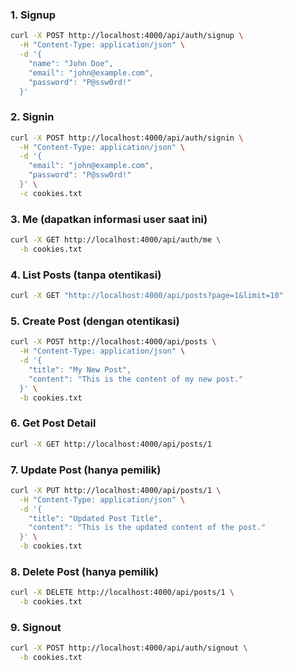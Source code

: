 ### 1. Signup
```bash
curl -X POST http://localhost:4000/api/auth/signup \
  -H "Content-Type: application/json" \
  -d '{
    "name": "John Doe",
    "email": "john@example.com",
    "password": "P@ssw0rd!"
  }'
```

### 2. Signin
```bash
curl -X POST http://localhost:4000/api/auth/signin \
  -H "Content-Type: application/json" \
  -d '{
    "email": "john@example.com",
    "password": "P@ssw0rd!"
  }' \
  -c cookies.txt
```

### 3. Me (dapatkan informasi user saat ini)
```bash
curl -X GET http://localhost:4000/api/auth/me \
  -b cookies.txt
```

### 4. List Posts (tanpa otentikasi)
```bash
curl -X GET "http://localhost:4000/api/posts?page=1&limit=10"
```

### 5. Create Post (dengan otentikasi)
```bash
curl -X POST http://localhost:4000/api/posts \
  -H "Content-Type: application/json" \
  -d '{
    "title": "My New Post",
    "content": "This is the content of my new post."
  }' \
  -b cookies.txt
```

### 6. Get Post Detail
```bash
curl -X GET http://localhost:4000/api/posts/1
```

### 7. Update Post (hanya pemilik)
```bash
curl -X PUT http://localhost:4000/api/posts/1 \
  -H "Content-Type: application/json" \
  -d '{
    "title": "Updated Post Title",
    "content": "This is the updated content of the post."
  }' \
  -b cookies.txt
```

### 8. Delete Post (hanya pemilik)
```bash
curl -X DELETE http://localhost:4000/api/posts/1 \
  -b cookies.txt
```

### 9. Signout
```bash
curl -X POST http://localhost:4000/api/auth/signout \
  -b cookies.txt
```